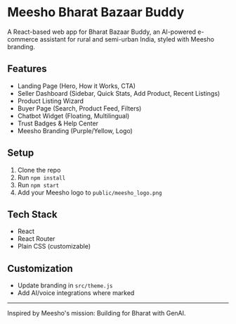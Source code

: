 # Meesho Bharat Bazaar Buddy

A React-based web app for Bharat Bazaar Buddy, an AI-powered e-commerce assistant for rural and semi-urban India, styled with Meesho branding.

## Features
- Landing Page (Hero, How it Works, CTA)
- Seller Dashboard (Sidebar, Quick Stats, Add Product, Recent Listings)
- Product Listing Wizard
- Buyer Page (Search, Product Feed, Filters)
- Chatbot Widget (Floating, Multilingual)
- Trust Badges & Help Center
- Meesho Branding (Purple/Yellow, Logo)

## Setup
1. Clone the repo
2. Run `npm install`
3. Run `npm start`
4. Add your Meesho logo to `public/meesho_logo.png`

## Tech Stack
- React
- React Router
- Plain CSS (customizable)

## Customization
- Update branding in `src/theme.js`
- Add AI/voice integrations where marked

---
Inspired by Meesho's mission: Building for Bharat with GenAI. 